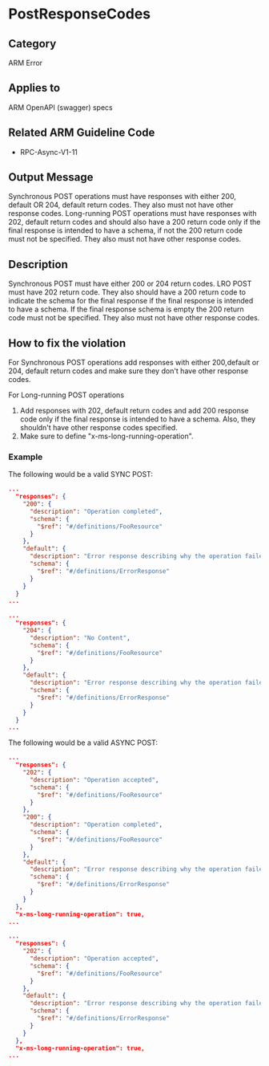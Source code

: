 # PostResponseCodes

## Category

ARM Error

## Applies to

ARM OpenAPI (swagger) specs

## Related ARM Guideline Code

- RPC-Async-V1-11

## Output Message

Synchronous POST operations must have responses with either 200, default OR 204, default return codes. They also must not have other response codes.
Long-running POST operations must have responses with 202, default return codes and should also have a 200 return code only if the final response is intended to have a schema, if not the 200 return code must not be specified. They also must not have other response codes.

## Description

Synchronous POST must have either 200 or 204 return codes.
LRO POST must have 202 return code. They also should have a 200 return code to indicate the schema for the final response if the final response is intended to have a schema. If the final response schema is empty the 200 return code must not be specified. They also must not have other response codes.

## How to fix the violation

For Synchronous POST operations add responses with either 200,default or 204, default return codes and make sure they don't have other response codes.

For Long-running POST operations 
1. Add responses with 202, default return codes and add 200 response code only if the final response is intended to have a schema. Also, they shouldn't have other response codes specified.
2. Make sure to define "x-ms-long-running-operation".

### Example

The following would be a valid SYNC POST:

```json
...
  "responses": {
    "200": {
      "description": "Operation completed",
      "schema": {
        "$ref": "#/definitions/FooResource"
      }
    },
    "default": {
      "description": "Error response describing why the operation failed.",
      "schema": {
        "$ref": "#/definitions/ErrorResponse"
      }
    }
  }
...
```

```json
...
  "responses": {
    "204": {
      "description": "No Content",
      "schema": {
        "$ref": "#/definitions/FooResource"
      }
    },
    "default": {
      "description": "Error response describing why the operation failed.",
      "schema": {
        "$ref": "#/definitions/ErrorResponse"
      }
    }
  }
...
```

The following would be a valid ASYNC POST:

```json
...
  "responses": {
    "202": {
      "description": "Operation accepted",
      "schema": {
        "$ref": "#/definitions/FooResource"
      }
    },
    "200": {
      "description": "Operation completed",
      "schema": {
        "$ref": "#/definitions/FooResource"
      }
    },
    "default": {
      "description": "Error response describing why the operation failed.",
      "schema": {
        "$ref": "#/definitions/ErrorResponse"
      }
    }
  },
  "x-ms-long-running-operation": true,
...
```

```json
...
  "responses": {
    "202": {
      "description": "Operation accepted",
      "schema": {
        "$ref": "#/definitions/FooResource"
      }
    },
    "default": {
      "description": "Error response describing why the operation failed.",
      "schema": {
        "$ref": "#/definitions/ErrorResponse"
      }
    }
  },
  "x-ms-long-running-operation": true,
...
```
